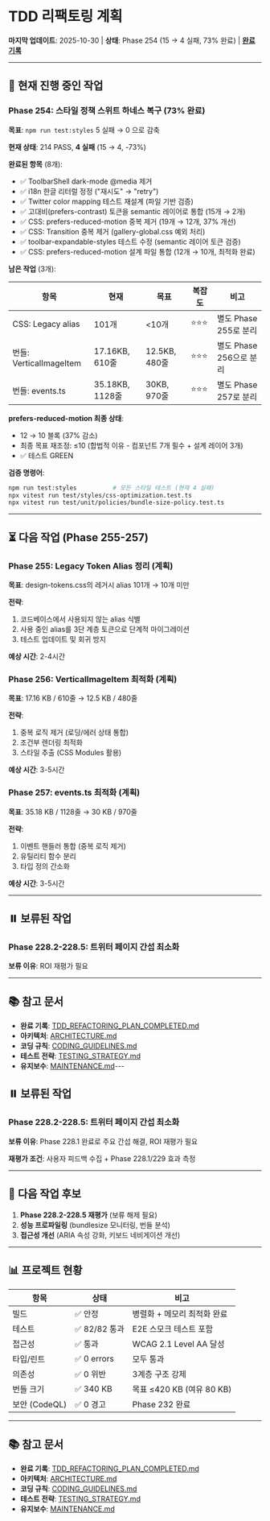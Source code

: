 # TDD 리팩토링 계획

**마지막 업데이트**: 2025-10-30 | **상태**: Phase 254 (15 → 4 실패, 73% 완료) |
**[완료 기록](./TDD_REFACTORING_PLAN_COMPLETED.md)**

---

## 🔄 현재 진행 중인 작업

### Phase 254: 스타일 정책 스위트 하네스 복구 (73% 완료)

**목표**: `npm run test:styles` 5 실패 → 0 으로 감축

**현재 상태**: 214 PASS, **4 실패** (15 → 4, -73%)

**완료된 항목** (8개):

- ✅ ToolbarShell dark-mode @media 제거
- ✅ i18n 한글 리터럴 정정 ("재시도" → "retry")
- ✅ Twitter color mapping 테스트 재설계 (파일 기반 검증)
- ✅ 고대비(prefers-contrast) 토큰을 semantic 레이어로 통합 (15개 → 2개)
- ✅ CSS: prefers-reduced-motion 중복 제거 (19개 → 12개, 37% 개선)
- ✅ CSS: Transition 중복 제거 (gallery-global.css 예외 처리)
- ✅ toolbar-expandable-styles 테스트 수정 (semantic 레이어 토큰 검증)
- ✅ CSS: prefers-reduced-motion 설계 파일 통합 (12개 → 10개, 최적화 완료)

**남은 작업** (3개):

| 항목                    | 현재            | 목표          | 복잡도 | 비고                    |
| ----------------------- | --------------- | ------------- | ------ | ----------------------- |
| CSS: Legacy alias       | 101개           | <10개         | ⭐⭐⭐ | 별도 Phase 255로 분리   |
| 번들: VerticalImageItem | 17.16KB, 610줄  | 12.5KB, 480줄 | ⭐⭐⭐ | 별도 Phase 256으로 분리 |
| 번들: events.ts         | 35.18KB, 1128줄 | 30KB, 970줄   | ⭐⭐⭐ | 별도 Phase 257로 분리   |

**prefers-reduced-motion 최종 상태**:

- 12 → 10 블록 (37% 감소)
- 최종 목표 재조정: ≤10 (합법적 이유 - 컴포넌트 7개 필수 + 설계 레이어 3개)
- ✅ 테스트 GREEN

**검증 명령어**:

```bash
npm run test:styles          # 모든 스타일 테스트 (현재 4 실패)
npx vitest run test/styles/css-optimization.test.ts
npx vitest run test/unit/policies/bundle-size-policy.test.ts
```

---

## ⏳ 다음 작업 (Phase 255-257)

### Phase 255: Legacy Token Alias 정리 (계획)

**목표**: design-tokens.css의 레거시 alias 101개 → 10개 미만

**전략**:

1. 코드베이스에서 사용되지 않는 alias 식별
2. 사용 중인 alias를 3단 계층 토큰으로 단계적 마이그레이션
3. 테스트 업데이트 및 회귀 방지

**예상 시간**: 2-4시간

### Phase 256: VerticalImageItem 최적화 (계획)

**목표**: 17.16 KB / 610줄 → 12.5 KB / 480줄

**전략**:

1. 중복 로직 제거 (로딩/에러 상태 통합)
2. 조건부 렌더링 최적화
3. 스타일 추출 (CSS Modules 활용)

**예상 시간**: 3-5시간

### Phase 257: events.ts 최적화 (계획)

**목표**: 35.18 KB / 1128줄 → 30 KB / 970줄

**전략**:

1. 이벤트 핸들러 통합 (중복 로직 제거)
2. 유틸리티 함수 분리
3. 타입 정의 간소화

**예상 시간**: 3-5시간

---

## ⏸️ 보류된 작업

### Phase 228.2-228.5: 트위터 페이지 간섭 최소화

**보류 이유**: ROI 재평가 필요

---

## 📚 참고 문서

- **완료 기록**:
  [TDD_REFACTORING_PLAN_COMPLETED.md](./TDD_REFACTORING_PLAN_COMPLETED.md)
- **아키텍처**: [ARCHITECTURE.md](./ARCHITECTURE.md)
- **코딩 규칙**: [CODING_GUIDELINES.md](./CODING_GUIDELINES.md)
- **테스트 전략**: [TESTING_STRATEGY.md](./TESTING_STRATEGY.md)
- **유지보수**: [MAINTENANCE.md](./MAINTENANCE.md)---

## ⏸️ 보류된 작업

### Phase 228.2-228.5: 트위터 페이지 간섭 최소화

**보류 이유**: Phase 228.1 완료로 주요 간섭 해결, ROI 재평가 필요

**재평가 조건**: 사용자 피드백 수집 + Phase 228.1/229 효과 측정

---

## 🎯 다음 작업 후보

1. **Phase 228.2-228.5 재평가** (보류 해제 필요)
2. **성능 프로파일링** (bundlesize 모니터링, 번들 분석)
3. **접근성 개선** (ARIA 속성 강화, 키보드 네비게이션 개선)

---

## 📊 프로젝트 현황

| 항목          | 상태          | 비고                        |
| ------------- | ------------- | --------------------------- |
| 빌드          | ✅ 안정       | 병렬화 + 메모리 최적화 완료 |
| 테스트        | ✅ 82/82 통과 | E2E 스모크 테스트 포함      |
| 접근성        | ✅ 통과       | WCAG 2.1 Level AA 달성      |
| 타입/린트     | ✅ 0 errors   | 모두 통과                   |
| 의존성        | ✅ 0 위반     | 3계층 구조 강제             |
| 번들 크기     | ✅ 340 KB     | 목표 ≤420 KB (여유 80 KB)   |
| 보안 (CodeQL) | ✅ 0 경고     | Phase 232 완료              |

---

## 📚 참고 문서

- **완료 기록**:
  [TDD_REFACTORING_PLAN_COMPLETED.md](./TDD_REFACTORING_PLAN_COMPLETED.md)
- **아키텍처**: [ARCHITECTURE.md](./ARCHITECTURE.md)
- **코딩 규칙**: [CODING_GUIDELINES.md](./CODING_GUIDELINES.md)
- **테스트 전략**: [TESTING_STRATEGY.md](./TESTING_STRATEGY.md)
- **유지보수**: [MAINTENANCE.md](./MAINTENANCE.md)
